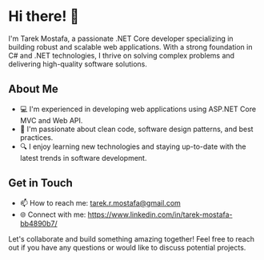 # Hi there! 👋

I'm Tarek Mostafa, a passionate .NET Core developer specializing in building robust and scalable web applications. With a strong foundation in C# and .NET technologies, I thrive on solving complex problems and delivering high-quality software solutions.

## About Me

- 💻 I'm experienced in developing web applications using ASP.NET Core MVC and Web API.
- 🚀 I'm passionate about clean code, software design patterns, and best practices.
- 🔍 I enjoy learning new technologies and staying up-to-date with the latest trends in software development.

## Get in Touch

- 📫 How to reach me: tarek.r.mostafa@gmail.com
- 🌐 Connect with me: https://www.linkedin.com/in/tarek-mostafa-bb4890b7/

Let's collaborate and build something amazing together! Feel free to reach out if you have any questions or would like to discuss potential projects.

